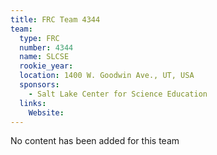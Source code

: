 ```yaml
---
title: FRC Team 4344
team:
  type: FRC
  number: 4344
  name: SLCSE
  rookie_year: 
  location: 1400 W. Goodwin Ave., UT, USA
  sponsors:
    - Salt Lake Center for Science Education
  links:
    Website: 
---
```

No content has been added for this team